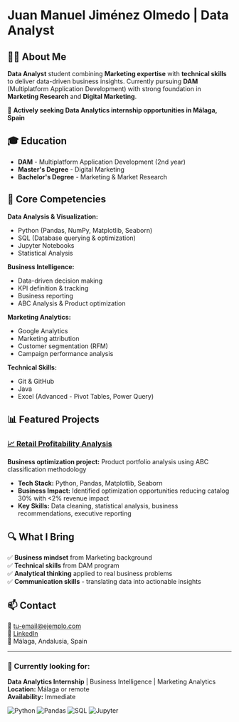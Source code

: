 # Juan Manuel Jiménez Olmedo | Data Analyst

## 👨‍💻 About Me
**Data Analyst** student combining **Marketing expertise** with **technical skills** to deliver data-driven business insights. Currently pursuing **DAM** (Multiplatform Application Development) with strong foundation in **Marketing Research** and **Digital Marketing**.

🎯 **Actively seeking Data Analytics internship opportunities in Málaga, Spain**

## 🎓 Education
- **DAM** - Multiplatform Application Development (2nd year)
- **Master's Degree** - Digital Marketing
- **Bachelor's Degree** - Marketing & Market Research

## 💼 Core Competencies

**Data Analysis & Visualization:**
- Python (Pandas, NumPy, Matplotlib, Seaborn)
- SQL (Database querying & optimization)
- Jupyter Notebooks
- Statistical Analysis

**Business Intelligence:**
- Data-driven decision making
- KPI definition & tracking
- Business reporting
- ABC Analysis & Product optimization

**Marketing Analytics:**
- Google Analytics
- Marketing attribution
- Customer segmentation (RFM)
- Campaign performance analysis

**Technical Skills:**
- Git & GitHub
- Java
- Excel (Advanced - Pivot Tables, Power Query)

## 📊 Featured Projects

### [📈 Retail Profitability Analysis](link-al-repo)
**Business optimization project:** Product portfolio analysis using ABC classification methodology
- **Tech Stack:** Python, Pandas, Matplotlib, Seaborn
- **Business Impact:** Identified optimization opportunities reducing catalog 30% with <2% revenue impact
- **Key Skills:** Data cleaning, statistical analysis, business recommendations, executive reporting

## 🔍 What I Bring
✅ **Business mindset** from Marketing background  
✅ **Technical skills** from DAM program  
✅ **Analytical thinking** applied to real business problems  
✅ **Communication skills** - translating data into actionable insights  

## 📫 Contact
📧 [tu-email@ejemplo.com](mailto:tu-email)  
💼 [LinkedIn](tu-linkedin-url)  
📍 Málaga, Andalusia, Spain  

---

### 🎯 Currently looking for:
**Data Analytics Internship** | Business Intelligence | Marketing Analytics  
**Location:** Málaga or remote  
**Availability:** Immediate

![Python](https://img.shields.io/badge/Python-3776AB?style=flat-square&logo=python&logoColor=white)
![Pandas](https://img.shields.io/badge/Pandas-150458?style=flat-square&logo=pandas&logoColor=white)
![SQL](https://img.shields.io/badge/SQL-4479A1?style=flat-square&logo=mysql&logoColor=white)
![Jupyter](https://img.shields.io/badge/Jupyter-F37626?style=flat-square&logo=jupyter&logoColor=white)
